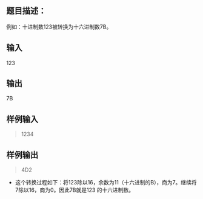 ## 题目描述： 
例如：十进制数123被转换为十六进制数7B。 

## 输入
123

## 输出
7B

## 样例输入
> 1234

## 样例输出
> 4D2

- 这个转换过程如下：将123除以16，余数为11（十六进制的B），商为7。继续将7除以16，商为0。因此7B就是123 的十六进制数。